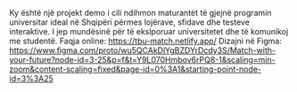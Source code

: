 Ky është një projekt demo i cili ndihmon maturantët të gjejnë programin universitar ideal në Shqipëri përmes lojërave, sfidave dhe testeve interaktive. I jep mundësinë për të ekslporuar universitetet dhe të komunikoj me studentë. 
Faqja online: https://tbu-match.netlify.app/
Dizajni në Figma: https://www.figma.com/proto/wu5QCAkDlYgBZDYrDcdy3S/Match-with-your-future?node-id=3-25&p=f&t=Y9L070Hmbov6rPQ8-1&scaling=min-zoom&content-scaling=fixed&page-id=0%3A1&starting-point-node-id=3%3A25
